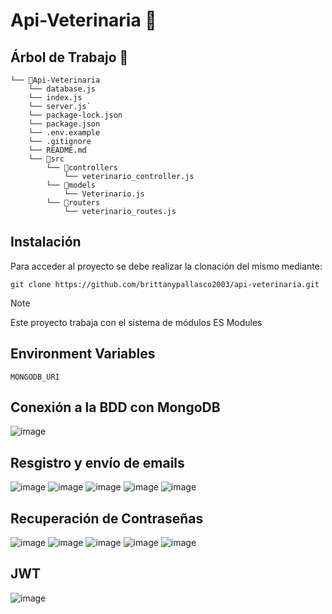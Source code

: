# Api-Veterinaria 🐶
## Árbol de Trabajo 📂
```
└── 📁Api-Veterinaria
    └── database.js
    └── index.js
    └── server.js`
    └── package-lock.json
    └── package.json
    └── .env.example
    └── .gitignore
    └── README.md
    └── 📁src
        └── 📁controllers
            └── veterinario_controller.js
        └── 📁models
            └── Veterinario.js
        └── 📁routers
            └── veterinario_routes.js
```
## Instalación
Para acceder al proyecto se debe realizar la clonación del mismo mediante:
```
git clone https://github.com/brittanypallasco2003/api-veterinaria.git
```
> [!NOTE]
>
> Este proyecto trabaja con el sistema de módulos ES Modules

## Environment Variables
`MONGODB_URI`

## Conexión a la BDD con MongoDB
![image](https://github.com/brittanypallasco2003/api-veterinaria/assets/117743650/1b98c96c-8a4e-46c0-9048-4331fdc8f4a7)

## Resgistro y envío de emails
![image](https://github.com/brittanypallasco2003/api-veterinaria/assets/117743650/97f978ca-579d-4308-b874-204d4390c780)
![image](https://github.com/brittanypallasco2003/api-veterinaria/assets/117743650/dd736232-9a78-4b1e-b674-08f19b802b34)
![image](https://github.com/brittanypallasco2003/api-veterinaria/assets/117743650/e82500e1-1457-413b-8068-1874c4d914a4)
![image](https://github.com/brittanypallasco2003/api-veterinaria/assets/117743650/319eebec-1f1f-497b-b15c-7ea850feb349)
![image](https://github.com/brittanypallasco2003/api-veterinaria/assets/117743650/30564bbc-264b-4f62-b586-afe93720c6d3)

## Recuperación de Contraseñas
![image](https://github.com/brittanypallasco2003/api-veterinaria/assets/117743650/8483b7b6-1b9d-4a90-a6a0-c9f85a6af352)
![image](https://github.com/brittanypallasco2003/api-veterinaria/assets/117743650/ec1a4dd5-61b9-46a8-aba7-1545959a9657)
![image](https://github.com/brittanypallasco2003/api-veterinaria/assets/117743650/05743b11-a9cb-4ec8-a0aa-606c447f7203)
![image](https://github.com/brittanypallasco2003/api-veterinaria/assets/117743650/dd553bec-681a-40cf-adcb-12a2a3f226a3)
![image](https://github.com/brittanypallasco2003/api-veterinaria/assets/117743650/dfe3c6c7-c2a3-4a00-b912-ce0987b034c1)

## JWT
![image](https://github.com/brittanypallasco2003/api-veterinaria/assets/117743650/84c46f5d-6b12-49a8-ac20-4e1f518d2527)






